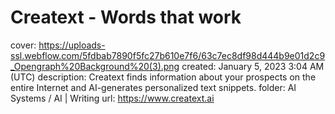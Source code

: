 # Creatext - Words that work

cover: https://uploads-ssl.webflow.com/5fdbab7890f5fc27b610e7f6/63c7ec8df98d444b9e01d2c9_Opengraph%20Background%20(3).png
created: January 5, 2023 3:04 AM (UTC)
description: Creatext finds information about your prospects on the entire Internet and AI-generates personalized text snippets.
folder: AI Systems / AI | Writing
url: https://www.creatext.ai